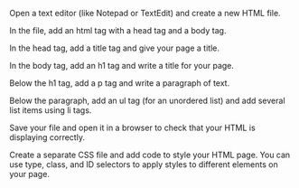Open a text editor (like Notepad or TextEdit) and create a new HTML file.

In the file, add an html tag with a head tag and a body tag.

In the head tag, add a title tag and give your page a title.

In the body tag, add an h1 tag and write a title for your page.

Below the h1 tag, add a p tag and write a paragraph of text.

Below the paragraph, add an ul tag (for an unordered list) and add several list items using li tags.

Save your file and open it in a browser to check that your HTML is displaying correctly.

Create a separate CSS file and add code to style your HTML page. You can use type, class, and ID selectors to apply styles to different elements on your page.